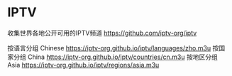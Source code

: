 # IPTV
收集世界各地公开可用的IPTV频道
https://github.com/iptv-org/iptv

按语言分组
Chinese  https://iptv-org.github.io/iptv/languages/zho.m3u
按国家分组
China    https://iptv-org.github.io/iptv/countries/cn.m3u
按地区分组
Asia     https://iptv-org.github.io/iptv/regions/asia.m3u
